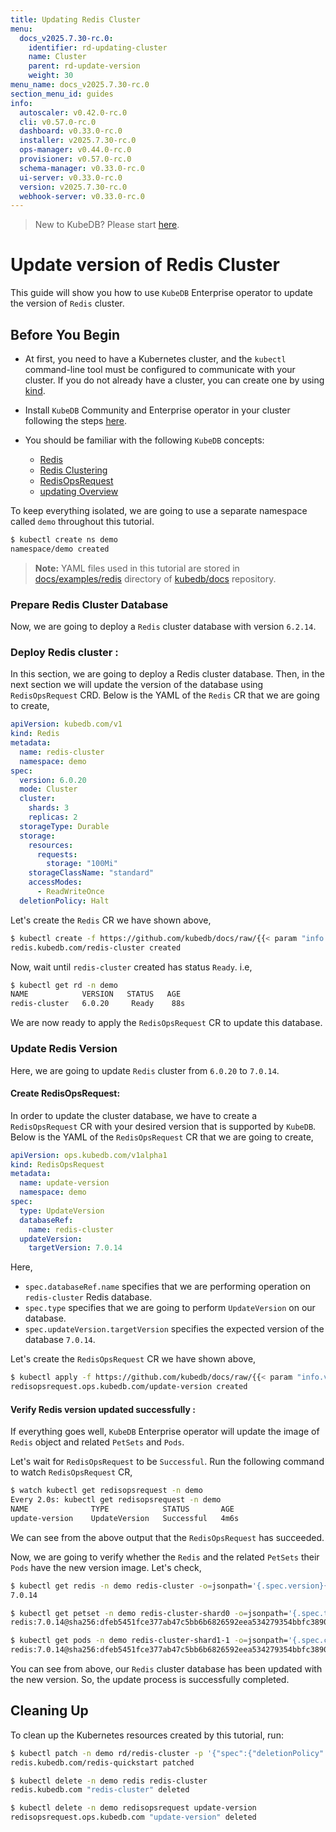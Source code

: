 ```yaml
---
title: Updating Redis Cluster
menu:
  docs_v2025.7.30-rc.0:
    identifier: rd-updating-cluster
    name: Cluster
    parent: rd-update-version
    weight: 30
menu_name: docs_v2025.7.30-rc.0
section_menu_id: guides
info:
  autoscaler: v0.42.0-rc.0
  cli: v0.57.0-rc.0
  dashboard: v0.33.0-rc.0
  installer: v2025.7.30-rc.0
  ops-manager: v0.44.0-rc.0
  provisioner: v0.57.0-rc.0
  schema-manager: v0.33.0-rc.0
  ui-server: v0.33.0-rc.0
  version: v2025.7.30-rc.0
  webhook-server: v0.33.0-rc.0
---
```


> New to KubeDB? Please start [here](/docs/v2025.7.30-rc.0/README).

# Update version of Redis Cluster

This guide will show you how to use `KubeDB` Enterprise operator to update the version of `Redis` cluster.

## Before You Begin

- At first, you need to have a Kubernetes cluster, and the `kubectl` command-line tool must be configured to communicate with your cluster. If you do not already have a cluster, you can create one by using [kind](https://kind.sigs.k8s.io/docs/user/quick-start/).

- Install `KubeDB` Community and Enterprise operator in your cluster following the steps [here](/docs/v2025.7.30-rc.0/setup/README).

- You should be familiar with the following `KubeDB` concepts:
  - [Redis](/docs/v2025.7.30-rc.0/guides/redis/concepts/redis)
  - [Redis Clustering](/docs/v2025.7.30-rc.0/guides/redis/clustering/redis-cluster)
  - [RedisOpsRequest](/docs/v2025.7.30-rc.0/guides/redis/concepts/redisopsrequest)
  - [updating Overview](/docs/v2025.7.30-rc.0/guides/redis/update-version/overview)

To keep everything isolated, we are going to use a separate namespace called `demo` throughout this tutorial.

```bash
$ kubectl create ns demo
namespace/demo created
```

> **Note:** YAML files used in this tutorial are stored in [docs/examples/redis](/docs/v2025.7.30-rc.0/examples/redis) directory of [kubedb/docs](https://github.com/kube/docs) repository.

### Prepare Redis Cluster Database

Now, we are going to deploy a `Redis` cluster database with version `6.2.14`.

### Deploy Redis cluster :

In this section, we are going to deploy a Redis cluster database. Then, in the next section we will update the version of the database using `RedisOpsRequest` CRD. Below is the YAML of the `Redis` CR that we are going to create,

```yaml
apiVersion: kubedb.com/v1
kind: Redis
metadata:
  name: redis-cluster
  namespace: demo
spec:
  version: 6.0.20
  mode: Cluster
  cluster:
    shards: 3
    replicas: 2
  storageType: Durable
  storage:
    resources:
      requests:
        storage: "100Mi"
    storageClassName: "standard"
    accessModes:
      - ReadWriteOnce
  deletionPolicy: Halt
```

Let's create the `Redis` CR we have shown above,

```bash
$ kubectl create -f https://github.com/kubedb/docs/raw/{{< param "info.version" >}}/docs/examples/redis/update-version/rd-cluster.yaml
redis.kubedb.com/redis-cluster created
```

Now, wait until `redis-cluster` created has status `Ready`. i.e,

```bash
$ kubectl get rd -n demo
NAME            VERSION   STATUS   AGE
redis-cluster   6.0.20     Ready    88s
```

We are now ready to apply the `RedisOpsRequest` CR to update this database.

### Update Redis Version

Here, we are going to update `Redis` cluster from `6.0.20` to `7.0.14`.

#### Create RedisOpsRequest:

In order to update the cluster database, we have to create a `RedisOpsRequest` CR with your desired version that is supported by `KubeDB`. Below is the YAML of the `RedisOpsRequest` CR that we are going to create,

```yaml
apiVersion: ops.kubedb.com/v1alpha1
kind: RedisOpsRequest
metadata:
  name: update-version
  namespace: demo
spec:
  type: UpdateVersion
  databaseRef:
    name: redis-cluster
  updateVersion:
    targetVersion: 7.0.14
```

Here,

- `spec.databaseRef.name` specifies that we are performing operation on `redis-cluster` Redis database.
- `spec.type` specifies that we are going to perform `UpdateVersion` on our database.
- `spec.updateVersion.targetVersion` specifies the expected version of the database `7.0.14`.

Let's create the `RedisOpsRequest` CR we have shown above,

```bash
$ kubectl apply -f https://github.com/kubedb/docs/raw/{{< param "info.version" >}}/docs/examples/redis/update-version/update-version.yaml
redisopsrequest.ops.kubedb.com/update-version created
```

#### Verify Redis version updated successfully :

If everything goes well, `KubeDB` Enterprise operator will update the image of `Redis` object and related `PetSets` and `Pods`.

Let's wait for `RedisOpsRequest` to be `Successful`.  Run the following command to watch `RedisOpsRequest` CR,

```bash
$ watch kubectl get redisopsrequest -n demo
Every 2.0s: kubectl get redisopsrequest -n demo
NAME              TYPE            STATUS       AGE
update-version    UpdateVersion   Successful   4m6s
```

We can see from the above output that the `RedisOpsRequest` has succeeded. 

Now, we are going to verify whether the `Redis` and the related `PetSets` their `Pods` have the new version image. Let's check,

```bash
$ kubectl get redis -n demo redis-cluster -o=jsonpath='{.spec.version}{"\n"}'
7.0.14

$ kubectl get petset -n demo redis-cluster-shard0 -o=jsonpath='{.spec.template.spec.containers[0].image}{"\n"}'
redis:7.0.14@sha256:dfeb5451fce377ab47c5bb6b6826592eea534279354bbfc3890c0b5e9b57c763

$ kubectl get pods -n demo redis-cluster-shard1-1 -o=jsonpath='{.spec.containers[0].image}{"\n"}'
redis:7.0.14@sha256:dfeb5451fce377ab47c5bb6b6826592eea534279354bbfc3890c0b5e9b57c763
```

You can see from above, our `Redis` cluster database has been updated with the new version. So, the update process is successfully completed.

## Cleaning Up

To clean up the Kubernetes resources created by this tutorial, run:

```bash
$ kubectl patch -n demo rd/redis-cluster -p '{"spec":{"deletionPolicy":"WipeOut"}}' --type="merge"
redis.kubedb.com/redis-quickstart patched

$ kubectl delete -n demo redis redis-cluster
redis.kubedb.com "redis-cluster" deleted

$ kubectl delete -n demo redisopsrequest update-version
redisopsrequest.ops.kubedb.com "update-version" deleted
```
